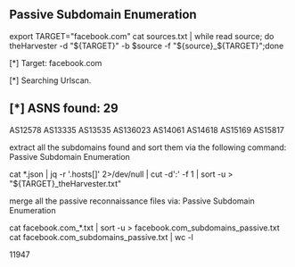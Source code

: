 ## Passive Subdomain Enumeration

export TARGET="facebook.com"
cat sources.txt | while read source; do theHarvester -d "${TARGET}" -b $source -f "${source}_${TARGET}";done


[*] Target: facebook.com

[*] Searching Urlscan.

[*] ASNS found: 29
--------------------
AS12578
AS13335
AS13535
AS136023
AS14061
AS14618
AS15169
AS15817

<SNIP>

extract all the subdomains found and sort them via the following command:
Passive Subdomain Enumeration

cat *.json | jq -r '.hosts[]' 2>/dev/null | cut -d':' -f 1 | sort -u > "${TARGET}_theHarvester.txt"

merge all the passive reconnaissance files via:
Passive Subdomain Enumeration

cat facebook.com_*.txt | sort -u > facebook.com_subdomains_passive.txt
cat facebook.com_subdomains_passive.txt | wc -l

11947
